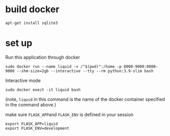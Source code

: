 # build docker
```
apt-get install sqlite3
```

# set up 
Run this application through docker

```
sudo docker run --name liquid -v /"$(pwd)":/home -p 8000-9000:8000-9000 --shm-size=2gb --interactive --tty --rm python:3.9-slim bash
```

Interactive mode
```
sudo docker exect -it liquid bash
```
(note, `liquid` in this command is the name of the docker container specified
in the command above.)

make sure `FLASK_APP`and `FLASK_ENV` is defined in your session
```
export FLASK_APP=liquid
export FLASK_ENV=development
```
